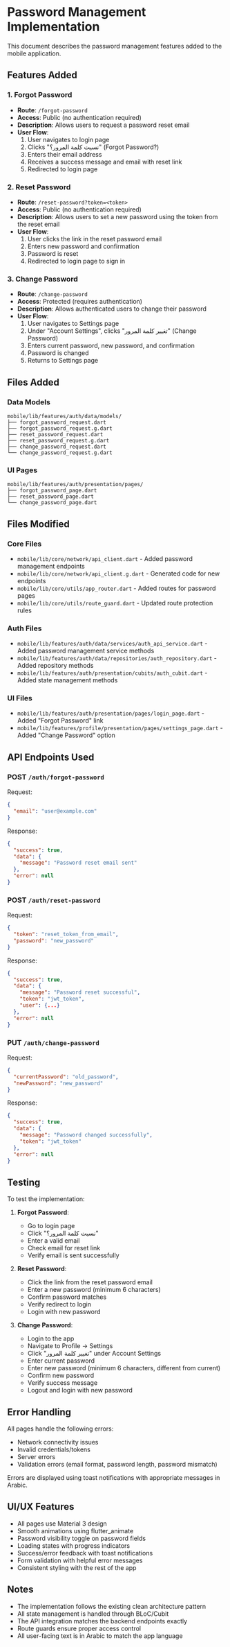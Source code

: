 # Password Management Implementation

This document describes the password management features added to the mobile application.

## Features Added

### 1. Forgot Password
- **Route**: `/forgot-password`
- **Access**: Public (no authentication required)
- **Description**: Allows users to request a password reset email
- **User Flow**:
  1. User navigates to login page
  2. Clicks "نسيت كلمة المرور؟" (Forgot Password?)
  3. Enters their email address
  4. Receives a success message and email with reset link
  5. Redirected to login page

### 2. Reset Password
- **Route**: `/reset-password?token=<token>`
- **Access**: Public (no authentication required)
- **Description**: Allows users to set a new password using the token from the reset email
- **User Flow**:
  1. User clicks the link in the reset password email
  2. Enters new password and confirmation
  3. Password is reset
  4. Redirected to login page to sign in

### 3. Change Password
- **Route**: `/change-password`
- **Access**: Protected (requires authentication)
- **Description**: Allows authenticated users to change their password
- **User Flow**:
  1. User navigates to Settings page
  2. Under "Account Settings", clicks "تغيير كلمة المرور" (Change Password)
  3. Enters current password, new password, and confirmation
  4. Password is changed
  5. Returns to Settings page

## Files Added

### Data Models
```
mobile/lib/features/auth/data/models/
├── forgot_password_request.dart
├── forgot_password_request.g.dart
├── reset_password_request.dart
├── reset_password_request.g.dart
├── change_password_request.dart
└── change_password_request.g.dart
```

### UI Pages
```
mobile/lib/features/auth/presentation/pages/
├── forgot_password_page.dart
├── reset_password_page.dart
└── change_password_page.dart
```

## Files Modified

### Core Files
- `mobile/lib/core/network/api_client.dart` - Added password management endpoints
- `mobile/lib/core/network/api_client.g.dart` - Generated code for new endpoints
- `mobile/lib/core/utils/app_router.dart` - Added routes for password pages
- `mobile/lib/core/utils/route_guard.dart` - Updated route protection rules

### Auth Files
- `mobile/lib/features/auth/data/services/auth_api_service.dart` - Added password management service methods
- `mobile/lib/features/auth/data/repositories/auth_repository.dart` - Added repository methods
- `mobile/lib/features/auth/presentation/cubits/auth_cubit.dart` - Added state management methods

### UI Files
- `mobile/lib/features/auth/presentation/pages/login_page.dart` - Added "Forgot Password" link
- `mobile/lib/features/profile/presentation/pages/settings_page.dart` - Added "Change Password" option

## API Endpoints Used

### POST `/auth/forgot-password`
Request:
```json
{
  "email": "user@example.com"
}
```
Response:
```json
{
  "success": true,
  "data": {
    "message": "Password reset email sent"
  },
  "error": null
}
```

### POST `/auth/reset-password`
Request:
```json
{
  "token": "reset_token_from_email",
  "password": "new_password"
}
```
Response:
```json
{
  "success": true,
  "data": {
    "message": "Password reset successful",
    "token": "jwt_token",
    "user": {...}
  },
  "error": null
}
```

### PUT `/auth/change-password`
Request:
```json
{
  "currentPassword": "old_password",
  "newPassword": "new_password"
}
```
Response:
```json
{
  "success": true,
  "data": {
    "message": "Password changed successfully",
    "token": "jwt_token"
  },
  "error": null
}
```

## Testing

To test the implementation:

1. **Forgot Password**:
   - Go to login page
   - Click "نسيت كلمة المرور؟"
   - Enter a valid email
   - Check email for reset link
   - Verify email is sent successfully

2. **Reset Password**:
   - Click the link from the reset password email
   - Enter a new password (minimum 6 characters)
   - Confirm password matches
   - Verify redirect to login
   - Login with new password

3. **Change Password**:
   - Login to the app
   - Navigate to Profile → Settings
   - Click "تغيير كلمة المرور" under Account Settings
   - Enter current password
   - Enter new password (minimum 6 characters, different from current)
   - Confirm new password
   - Verify success message
   - Logout and login with new password

## Error Handling

All pages handle the following errors:
- Network connectivity issues
- Invalid credentials/tokens
- Server errors
- Validation errors (email format, password length, password mismatch)

Errors are displayed using toast notifications with appropriate messages in Arabic.

## UI/UX Features

- All pages use Material 3 design
- Smooth animations using flutter_animate
- Password visibility toggle on password fields
- Loading states with progress indicators
- Success/error feedback with toast notifications
- Form validation with helpful error messages
- Consistent styling with the rest of the app

## Notes

- The implementation follows the existing clean architecture pattern
- All state management is handled through BLoC/Cubit
- The API integration matches the backend endpoints exactly
- Route guards ensure proper access control
- All user-facing text is in Arabic to match the app language
